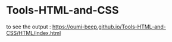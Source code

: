 # Tools-HTML-and-CSS
 to see the output :
  https://oumi-beep.github.io/Tools-HTML-and-CSS/HTML/index.html
